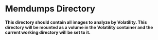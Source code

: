 # Memdumps Directory

#### This directory should contain all images to analyze by Volatility. This directory will be mounted as a volume in the Volatility container and the current working directory will be set to it.
